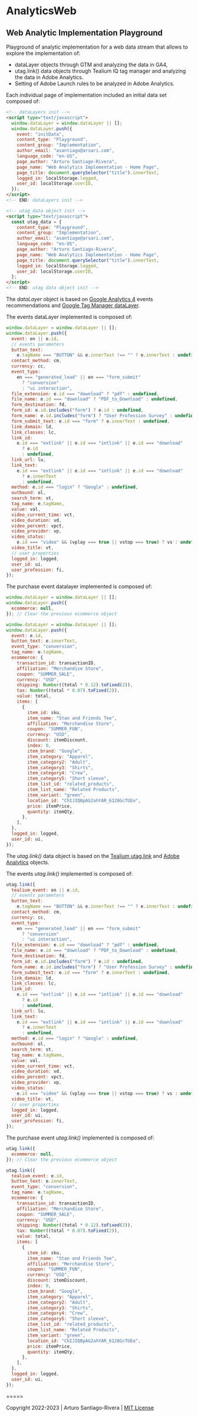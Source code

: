 # AnalyticsWeb

## Web Analytic Implementation Playground

Playground of analytic implementation for a web data stream that allows to explore the implementation of:

- dataLayer objects through GTM and analyzing the data in GA4,
- utag.link() data objects through Tealium IQ tag manager and analyzing the data in Adobe Analytics.
- Setting of Adobe Launch rules to be analyzed in Adobe Analytics.

Each individual page of implementation included an initial data set composed of:

```html
<!-- dataLayers init -->
<script type="text/javascript">
  window.dataLayer = window.dataLayer || [];
  window.dataLayer.push({
    event: "initData",
    content_type: "Playground",
    content_group: "Implementation",
    author_email: "asantiago@arsari.com",
    language_code: "en-US",
    page_author: "Arturo Santiago-Rivera",
    page_name: "Web Analytics Implementation - Home Page",
    page_title: document.querySelector("title").innerText,
    logged_in: localStorage.logged,
    user_id: localStorage.userID,
  });
</script>
<!-- END: dataLayers init -->

<!-- utag_data object init -->
<script type="text/javascript">
  const utag_data = {
    content_type: "Playground",
    content_group: "Implementation",
    author_email: "asantiago@arsari.com",
    language_code: "en-US",
    page_author: "Arturo Santiago-Rivera",
    page_name: "Web Analytics Implementation - Home Page",
    page_title: document.querySelector("title").innerText,
    logged_in: localStorage.logged,
    user_id: localStorage.userID,
  };
</script>
<!-- END: utag data object init -->
```

The _dataLayer_ object is based on [Google Analytics 4](https://support.google.com/analytics/answer/9322688?hl=en) events recommendations and [Google Tag Manager dataLayer](https://developers.google.com/tag-manager/devguide#datalayer).

The events dataLayer implemented is composed of:

```javascript
window.dataLayer = window.dataLayer || [];
window.dataLayer.push({
  event: en || e.id,
  // events parameters
  button_text:
    e.tagName === "BUTTON" && e.innerText !== "" ? e.innerText : undefined,
  contact_method: cm,
  currency: cc,
  event_type:
    en === "generated_lead" || en === "form_submit"
      ? "conversion"
      : "ui interaction",
  file_extension: e.id === "download" ? "pdf" : undefined,
  file_name: e.id === "download" ? "PDF_to_Download" : undefined,
  form_destination: fd,
  form_id: e.id.includes("form") ? e.id : undefined,
  form_name: e.id.includes("form") ? "User Profession Survey" : undefined,
  form_submit_text: e.id === "form" ? e.innerText : undefined,
  link_domain: ld,
  link_classes: lc,
  link_id:
    e.id === "extlink" || e.id === "intlink" || e.id === "download"
      ? e.id
      : undefined,
  link_url: lu,
  link_text:
    e.id === "extlink" || e.id === "intlink" || e.id === "download"
      ? e.innerText
      : undefined,
  method: e.id === "login" ? "Google" : undefined,
  outbound: ol,
  search_term: st,
  tag_name: e.tagName,
  value: val,
  video_current_time: vct,
  video_duration: vd,
  video_percent: vpct,
  video_provider: vp,
  video_status:
    e.id === "video" && (vplay === true || vstop === true) ? vs : undefined,
  video_title: vt,
  // user properties
  logged_in: logged,
  user_id: ui,
  user_profession: fi,
});
```

The purchase event datalayer implemented is composed of:

```javascript
window.dataLayer = window.dataLayer || [];
window.dataLayer.push({
  ecommerce: null,
}); // Clear the previous ecommerce object

window.dataLayer = window.dataLayer || [];
window.dataLayer.push({
  event: e.id,
  button_text: e.innerText,
  event_type: "conversion",
  tag_name: e.tagName,
  ecommerce: {
    transaction_id: transactionID,
    affiliation: "Merchandise Store",
    coupon: "SUMMER_SALE",
    currency: "USD",
    shipping: Number((total * 0.12).toFixed(2)),
    tax: Number((total * 0.07).toFixed(2)),
    value: total,
    items: [
      {
        item_id: sku,
        item_name: "Stan and Friends Tee",
        affiliation: "Merchandise Store",
        coupon: "SUMMER_FUN",
        currency: "USD",
        discount: itemDiscount,
        index: 0,
        item_brand: "Google",
        item_category: "Apparel",
        item_category2: "Adult",
        item_category3: "Shirts",
        item_category4: "Crew",
        item_category5: "Short sleeve",
        item_list_id: "related_products",
        item_list_name: "Related Products",
        item_variant: "green",
        location_id: "ChIJIQBpAG2ahYAR_6128GcTUEo",
        price: itemPrice,
        quantity: itemQty,
      },
    ],
  },
  logged_in: logged,
  user_id: ui,
});
```

The _utag.link()_ data object is based on the [Tealium utag.link](https://community.tealiumiq.com/t5/Tealium-iQ-Tag-Management/utag-link-Reference/ta-p/1009) and [Adobe Analytics](https://marketing.adobe.com/resources/help/en_US/sc/implement/link-tracking.html) objects.

The events _utag.link()_ implemented is composed of:

```javascript
utag.link({
  tealium_event: en || e.id,
  // events parameters
  button_text:
    e.tagName === "BUTTON" && e.innerText !== "" ? e.innerText : undefined,
  contact_method: cm,
  currency: cc,
  event_type:
    en === "generated_lead" || en === "form_submit"
      ? "conversion"
      : "ui interaction",
  file_extension: e.id === "download" ? "pdf" : undefined,
  file_name: e.id === "download" ? "PDF_to_Download" : undefined,
  form_destination: fd,
  form_id: e.id.includes("form") ? e.id : undefined,
  form_name: e.id.includes("form") ? "User Profession Survey" : undefined,
  form_submit_text: e.id === "form" ? e.innerText : undefined,
  link_domain: ld,
  link_classes: lc,
  link_id:
    e.id === "extlink" || e.id === "intlink" || e.id === "download"
      ? e.id
      : undefined,
  link_url: lu,
  link_text:
    e.id === "extlink" || e.id === "intlink" || e.id === "download"
      ? e.innerText
      : undefined,
  method: e.id === "login" ? "Google" : undefined,
  outbound: ol,
  search_term: st,
  tag_name: e.tagName,
  value: val,
  video_current_time: vct,
  video_duration: vd,
  video_percent: vpct,
  video_provider: vp,
  video_status:
    e.id === "video" && (vplay === true || vstop === true) ? vs : undefined,
  video_title: vt,
  // user properties
  logged_in: logged,
  user_id: ui,
  user_profession: fi,
});
```

The purchase event _utag.link()_ implemented is composed of:

```javascript
utag.link({
  ecommerce: null,
}); // Clear the previous ecommerce object

utag.link({
  tealium_event: e.id,
  button_text: e.innerText,
  event_type: "conversion",
  tag_name: e.tagName,
  ecommerce: {
    transaction_id: transactionID,
    affiliation: "Merchandise Store",
    coupon: "SUMMER_SALE",
    currency: "USD",
    shipping: Number((total * 0.12).toFixed(2)),
    tax: Number((total * 0.07).toFixed(2)),
    value: total,
    items: [
      {
        item_id: sku,
        item_name: "Stan and Friends Tee",
        affiliation: "Merchandise Store",
        coupon: "SUMMER_FUN",
        currency: "USD",
        discount: itemDiscount,
        index: 0,
        item_brand: "Google",
        item_category: "Apparel",
        item_category2: "Adult",
        item_category3: "Shirts",
        item_category4: "Crew",
        item_category5: "Short sleeve",
        item_list_id: "related_products",
        item_list_name: "Related Products",
        item_variant: "green",
        location_id: "ChIJIQBpAG2ahYAR_6128GcTUEo",
        price: itemPrice,
        quantity: itemQty,
      },
    ],
  },
  logged_in: logged,
  user_id: ui,
});
```

=====

Copyright 2022-2023 | Arturo Santiago-Rivera | [MIT License](LICENSE)
